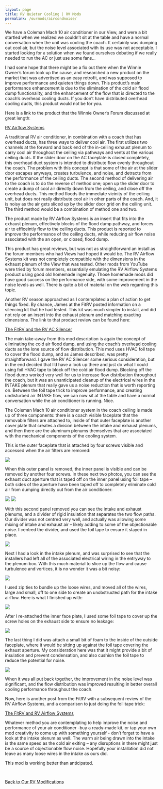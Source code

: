 ```yaml
---
layout: page
title: RV Quieter Cooling | RV Mods
permalink: /ourmods/aircondnoise/
---
```

We have a Coleman Mach 10 air conditioner in our View, and were a bit startled when we realized we couldn’t sit at the table and have a normal conversation when the unit was cooling the coach.  It certainly was dumping out cool air, but the noise level associated with its use was not acceptable.  I started looking for a solution when we found ourselves debating if we really needed to run the AC or just use some fans...

I had some hope that there might be a fix out there when the Winnie Owner’s forum took up the cause, and researched a new product on the market that was advertised as an easy retrofit, and was supposed to improve performance and quieten things down.  This product’s main performance enhancement is due to the elimination of the cold air flood dump functionality, and the enhancement of the flow that is directed to the coach’s overhead cooling ducts.  If you don’t have distributed overhead cooling ducts, this product would not be for you.  

Here is a link to the product that the Winnie Owner’s Forum discussed at great length:

[RV Airflow Systems](https://rvairflow.com/)

A traditional RV air conditioner, in combination with a coach that has overhead ducts, has three ways to deliver cool air.  The first utilizes two channels at the forward and back end of the in-ceiling exhaust plenum to carry cool air throughout the ceiling via pathways and vents at the various ceiling ducts.  If the slider door on the AC faceplate is closed completely, this overhead duct system is intended to distribute flow evenly throughout the coach.  The problem with this concept is that some of the air at the slider door escapes anyways, creates turbulence, and noise, and detracts from the performance of the ceiling ducts.  The second method of delivering air to the coach is to do the reverse of method one; open up the slider door to create a dump of cool air directly down from the ceiling, and close off the overhead ducts.  This method floods the immediate vicinity of the ceiling unit, but does not really distribute cool air in other parts of the coach.  And, it is noisy as the air gets sliced up by the slider door grid on the ceiling unit.  The third method would be a combination of method one and two.

The product made by RV Airflow Systems is an insert that fits into the exhaust plenum, effectively blocks of the flood dump pathway, and forces air to efficeintly flow to the ceiling ducts.  This product is reported to improve the performance of the ceiling ducts, while reducing air flow noise associated with the an open, or closed, flood dump.

This product has great reviews, but was not as straightforward an install as the forum members who had Views had hoped it would be.  The RV Airflow Systems kit was not completely compatible with the dimensions in the exhaust plenum of the View that was tested.  Other mods from YouTube were tried by forum members, essentially emulating the RV Airflow Systems product using good old homemade ingenuity.  Those homemade mods did have good success on the performance side, with some improvement in the noise levels as well.  There is quite a bit of material on the web regarding this topic.

Another RV season approached as I contemplated a plan of action to get things fixed.  By chance, James at the FitRV posted information on a silencing kit that he had tested.   This kit was much simpler to install, and did not rely on an insert into the exhaust plenum and matching exacting dimensions.  The link to that product review can be found here:

[The FitRV and the RV AC Silencer](https://www.thefitrv.com/rv-tips/installing-and-testing-the-rv-ac-silencer/)

The main take-away from this mod description is again the concept of eliminating the cold air flood dump, and using the coach’s overhead cooling ducts as the lone source of flow distribution.  This mod uses HVAC foil tape to cover the flood dump, and as James described, was pretty straightforward.
I gave the RV AC Silencer some serious consideration, but in the end decided that I’d have a look up there and just do what I could using foil HVAC tape to block off the cold air flood dump.  Blocking off the flood dump worked very well for us to increase flow distribution throughout the coach, but it was an unanticipated cleanup of the electrical wires in the INTAKE plenum that really gave us a noise reduction that is worth reporting on.  Between the foil tape trick to improve performance, and creating undisturbed air INTAKE flow, we can now sit at the table and have a normal conversation while the air conditioner is running.  Nice.

The Coleman Mach 10 air conditioner system in the coach ceiling is made up of three components:  there is a coach visible faceplate that the removable filters are attached to, inside of that outer faceplate is another cover plate that creates a division between the intake and exhaust plenums, and then there are the aluminum plenums themselves that are associated with the mechanical components of the cooling system.

This is the outer faceplate that is attached by four screws visible and accessed when the air filters are removed:

<img src="/assets/aircond8web.jpg"/>

When this outer panel is removed, the inner panel is visible and can be removed by another four screws.  In these next two photos, you can see the exhaust duct aperture that is taped off on the inner panel using foil tape – both sides of the aperture have been taped off to completely eliminate cold air from dumping directly out from the air conditioner:

<img src="/assets/aircond2web.jpg"/>

<img src="/assets/aircond5web.jpg"/>

With this second panel removed you can see the intake and exhaust plenums, and a divider of rigid insulation that separates the two flow paths.  Our divider was not centred very well, and actually was allowing some mixing of intake and exhaust air – likely adding to some of the objectionable noise.  I centred the divider, and used the foil tape to ensure it stayed in place.  

<img src="/assets/aircond4web.jpg"/>

Next I had a look in the intake plenum, and was surprised to see that the installers had left all of the associated electrical wiring in the entryway to the plenum box.  With this much material to slice up the flow and cause turbulence and vortices, it is no wonder it was a bit noisy:

<img src="/assets/aircond1web.jpg"/>

I used zip ties to bundle up the loose wires, and moved all of the wires, large and small, off to one side to create an unobstructed path for the intake airflow.  Here is what I finished up with:

<img src="/assets/aircond3web.jpg"/>

After I re-attached the inner face plate, I used some foil tape to cover up the screw holes on the exhaust side to ensure no leakage:

<img src="/assets/aircond7web.jpg"/>

The last thing I did was attach a small bit of foam to the inside of the outside faceplate, where it would be sitting up against the foil tape covering the exhaust aperture.  My consideration here was that it might provide a bit of insulation and prevent condensation, and also cushion the foil tape to reduce the potential for noise.

<img src="/assets/aircond6web.jpg"/>

When it was all put back together, the improvement in the noise level was significant, and the flow distribution was improved resulting in better overall cooling performance throughout the coach.

Now, here is another post from the FitRV with a subsequent review of the RV Airflow Systems, and a comparison to just doing the foil tape trick:

[The FitRV and RV Airflow Systems](https://www.thefitrv.com/rv-tips/rv-air-conditioner-performance-improvement-tests/)

Whatever method you are contemplating to help improve the noise and performance of your air conditioner -buy a ready-made kit, or tap your own mod creativity to come up with something yourself - don’t forget to have a look at the intake plenum as well.  The warm air being drawn into the intake is the same speed as the cold air exiting – any disruptions in there might just be a source of objectionable flow noise.  Hopefully your installation did not leave as many loose wires in the intake as ours did. 

This mod is working better than anticipated. 

<br>

[Back to Our RV Modifications](/ourmods/)
